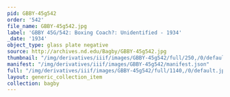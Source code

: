 ```yaml
---
pid: GBBY-45g542
order: '542'
file_name: GBBY-45g542.jpg
label: 'GBBY 45G/542: Boxing Coach?: Unidentified - 1934'
_date: '1934'
object_type: glass plate negative
source: http://archives.nd.edu/Bagby/GBBY-45g542.jpg
thumbnail: "/img/derivatives/iiif/images/GBBY-45g542/full/250,/0/default.jpg"
manifest: "/img/derivatives/iiif/images/GBBY-45g542/manifest.json"
full: "/img/derivatives/iiif/images/GBBY-45g542/full/1140,/0/default.jpg"
layout: generic_collection_item
collection: bagby
---
```

